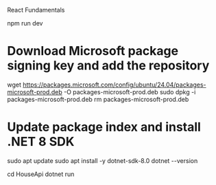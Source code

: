React Fundamentals

npm run dev






# Download Microsoft package signing key and add the repository
wget https://packages.microsoft.com/config/ubuntu/24.04/packages-microsoft-prod.deb -O packages-microsoft-prod.deb
sudo dpkg -i packages-microsoft-prod.deb
rm packages-microsoft-prod.deb

# Update package index and install .NET 8 SDK
sudo apt update
sudo apt install -y dotnet-sdk-8.0
dotnet --version

cd HouseApi
dotnet run
